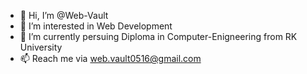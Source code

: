 - 👋 Hi, I’m @Web-Vault
- 👀 I’m interested in Web Development
- 🌱 I’m currently persuing Diploma in Computer-Enigneering from RK University 
- 📫 Reach me via web.vault0516@gmail.com

<!---
Web-Vault/Web-Vault is a ✨ special ✨ repository because its `README.md` (this file) appears on your GitHub profile.
You can click the Preview link to take a look at your changes.
--->
